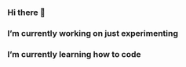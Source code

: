 ### Hi there 👋
### I’m currently working on just experimenting
### I’m currently learning how to code

<!--
**GinoVermilye/GinoVermilye** is a ✨ _special_ ✨ repository because its `README.md` (this file) appears on your GitHub profile.

Here are some ideas to get you started:

- 
